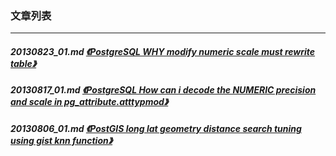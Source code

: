 ### 文章列表  
----  
##### 20130823_01.md   [《PostgreSQL WHY modify numeric scale must rewrite table》](20130823_01.md)  
##### 20130817_01.md   [《PostgreSQL How can i decode the NUMERIC precision and scale in pg_attribute.atttypmod》](20130817_01.md)  
##### 20130806_01.md   [《PostGIS long lat geometry distance search tuning using gist knn function》](20130806_01.md)  

